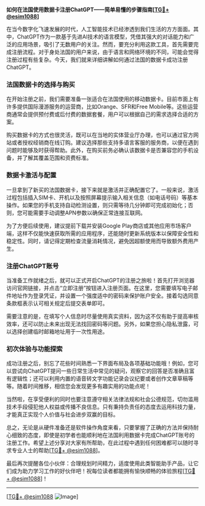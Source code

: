 **如何在法国使用数据卡注册ChatGPT——简单易懂的步骤指南[[TG💪+ @esim1088](https://t.me/s/esim1088)]**

在当今数字化飞速发展的时代，人工智能技术已经渗透到我们生活的方方面面。其中，ChatGPT作为一款基于先进AI技术的语言模型，凭借其强大的对话能力和广泛的应用场景，吸引了无数用户的关注。然而，要充分利用这款工具，首先需要完成注册流程。对于身处法国的用户来说，由于语言和网络环境的不同，可能会觉得注册过程有些复杂。今天，我们就来详细讲解如何通过法国的数据卡成功注册ChatGPT。

### 法国数据卡的选择与购买

在开始注册之前，我们需要准备一张适合在法国使用的移动数据卡。目前市面上有许多提供国际漫游服务的运营商，比如Orange、SFR和Free Mobile等。这些运营商通常会提供预付费或后付费的数据套餐，用户可以根据自己的需求选择合适的方案。

购买数据卡的方式也很灵活，既可以在当地的实体营业厅办理，也可以通过官方网站或者授权经销商在线订购。建议选择那些支持多语言客服的服务商，以便在遇到问题时能够及时获得帮助。此外，在购买前务必确认该数据卡是否兼容您的手机设备，并了解其覆盖范围和资费标准。

### 数据卡激活与配置

一旦拿到了新买的法国数据卡，接下来就是激活并正确配置它了。一般来说，激活过程包括插入SIM卡、开机以及按照屏幕提示输入相关信息（如电话号码）等基本操作。如果您的手机支持自动检测设置，则只需等待几分钟即可完成初始化；否则，您可能需要手动调整APN参数以确保正常连接互联网。

为了方便后续使用，建议提前下载并安装Google Play商店或其他应用市场客户端，这样不仅能快速获取所需的应用程序，还能随时更新系统版本以保障安全性和稳定性。同时，请记得定期检查流量消耗情况，避免因超额使用而导致额外费用产生。

### 注册ChatGPT账号

当准备工作就绪之后，就可以正式开启ChatGPT的注册之旅啦！首先打开浏览器访问官网链接，并点击“立即注册”按钮进入注册页面。在这里，您需要填写电子邮件地址作为登录凭证，并设置一个强度适中的密码来保护账户安全。接着勾选同意条款框表示认可相关规定后提交表单即可。

需要注意的是，在填写个人信息时尽量使用真实资料，因为这不仅有助于提高审核效率，还可以防止未来出现无法找回密码等问题。另外，如果您担心隐私泄露，可以选择创建临时邮箱地址用于一次性用途。

### 初次体验与功能探索

成功注册之后，别忘了花些时间熟悉一下界面布局及各项基础功能哦！例如，您可以尝试向ChatGPT提问一些日常生活中常见的疑问，观察它的回答是否准确且富有逻辑性；还可以利用内置的语音转文字功能记录会议纪要或者创作文章草稿等等。随着时间推移，相信您会发现更多有趣实用的功能点呢！

当然啦，在享受便利的同时也要注意遵守相关法律法规和社会公德规范，切勿滥用技术手段侵犯他人权益或传播不良信息。只有秉持负责任的态度去运用科技力量，才能真正实现个人价值与社会进步双赢的目标。

总之，无论是从硬件准备还是软件操作角度来看，只要掌握了正确的方法并保持耐心细致的态度，即使是初学者也能顺利地在法国利用数据卡完成ChatGPT账号的注册工作。希望上述分享对大家有所帮助，在此过程中遇到任何困难都可以随时寻求专业人士的帮助[[TG💪+ @esim1088](https://t.me/s/esim1088)]。

最后再次提醒各位小伙伴：合理规划时间精力，适度使用此类智能助手产品，让它们成为助力学习工作的好伙伴吧！祝每位读者都能拥有愉快顺畅的体验旅程[[TG💪+ @esim1088](https://t.me/s/esim1088)]！

---

[[TG💪+ @esim1088](https://t.me/s/esim1088) ![Image](https://i.postimg.cc/4NQfJmqS/Snipaste-2025-05-13-00-14-12.png)]
